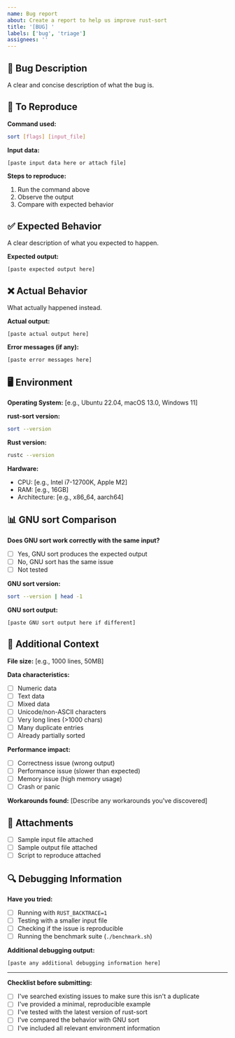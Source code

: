 ```yaml
---
name: Bug report
about: Create a report to help us improve rust-sort
title: '[BUG] '
labels: ['bug', 'triage']
assignees: ''
---
```


## 🐛 Bug Description

A clear and concise description of what the bug is.

## 🔄 To Reproduce

**Command used:**
```bash
sort [flags] [input_file]
```

**Input data:**
<!-- Please provide the input data or a minimal example that reproduces the issue -->
```
[paste input data here or attach file]
```

**Steps to reproduce:**
1. Run the command above
2. Observe the output
3. Compare with expected behavior

## ✅ Expected Behavior

A clear description of what you expected to happen.

**Expected output:**
```
[paste expected output here]
```

## ❌ Actual Behavior

What actually happened instead.

**Actual output:**
```
[paste actual output here]
```

**Error messages (if any):**
```
[paste error messages here]
```

## 🖥️ Environment

**Operating System:** [e.g., Ubuntu 22.04, macOS 13.0, Windows 11]

**rust-sort version:** 
```bash
sort --version
```

**Rust version:**
```bash
rustc --version
```

**Hardware:**
- CPU: [e.g., Intel i7-12700K, Apple M2]
- RAM: [e.g., 16GB]
- Architecture: [e.g., x86_64, aarch64]

## 📊 GNU sort Comparison

**Does GNU sort work correctly with the same input?**
- [ ] Yes, GNU sort produces the expected output
- [ ] No, GNU sort has the same issue
- [ ] Not tested

**GNU sort version:** 
```bash
sort --version | head -1
```

**GNU sort output:**
```
[paste GNU sort output here if different]
```

## 📁 Additional Context

**File size:** [e.g., 1000 lines, 50MB]

**Data characteristics:**
- [ ] Numeric data
- [ ] Text data
- [ ] Mixed data
- [ ] Unicode/non-ASCII characters
- [ ] Very long lines (>1000 chars)
- [ ] Many duplicate entries
- [ ] Already partially sorted

**Performance impact:**
- [ ] Correctness issue (wrong output)
- [ ] Performance issue (slower than expected)
- [ ] Memory issue (high memory usage)
- [ ] Crash or panic

**Workarounds found:**
[Describe any workarounds you've discovered]

## 📎 Attachments

<!-- If the input file is large or contains sensitive data, please:
1. Try to create a minimal reproduction case
2. Attach files if they're small (<1MB)
3. Provide a script to generate test data if possible
-->

- [ ] Sample input file attached
- [ ] Sample output file attached
- [ ] Script to reproduce attached

## 🔍 Debugging Information

**Have you tried:**
- [ ] Running with `RUST_BACKTRACE=1`
- [ ] Testing with a smaller input file
- [ ] Checking if the issue is reproducible
- [ ] Running the benchmark suite (`./benchmark.sh`)

**Additional debugging output:**
```
[paste any additional debugging information here]
```

---

**Checklist before submitting:**
- [ ] I've searched existing issues to make sure this isn't a duplicate
- [ ] I've provided a minimal, reproducible example
- [ ] I've tested with the latest version of rust-sort
- [ ] I've compared the behavior with GNU sort
- [ ] I've included all relevant environment information